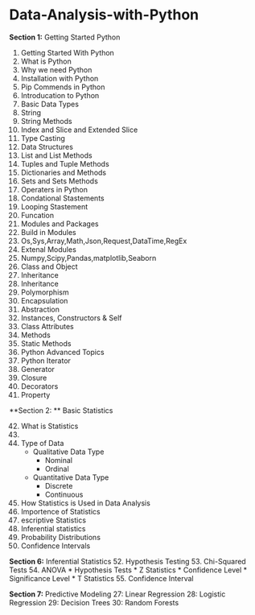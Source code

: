 # Data-Analysis-with-Python

**Section 1:** Getting Started Python
1. Getting Started With Python
2. What is Python
3. Why we need Python
4. Installation with Python
5. Pip Commends in Python 
6. Introducation to Python
7. Basic Data Types
8. String
9. String Methods
10. Index and Slice and Extended Slice
11. Type Casting
12. Data Structures
13. List and List Methods
14. Tuples and Tuple Methods
15. Dictionaries and Methods
16. Sets and Sets Methods
17. Operaters in Python
18. Condational Stastements
19. Looping Stastement
20. Funcation
21. Modules and Packages
22. Build in Modules
23. Os,Sys,Array,Math,Json,Request,DataTime,RegEx
24. Extenal Modules 
25. Numpy,Scipy,Pandas,matplotlib,Seaborn
26. Class and Object
27. Inheritance
28. Inheritance
29. Polymorphism
30. Encapsulation
31. Abstraction
32. Instances, Constructors & Self
33. Class Attributes
34. Methods
35. Static Methods
36. Python Advanced Topics
37. Python Iterator
38. Generator
39. Closure
40. Decorators
41. Property

**Section 2: ** Basic Statistics

42. What is Statistics
43. 
44. Type of Data
    * Qualitative Data Type
        *   Nominal
        *   Ordinal
    * Quantitative Data Type
        *   Discrete
        *   Continuous
45. How Statistics is Used in Data Analysis
46. Importence of Statistics  
47. escriptive Statistics
48. Inferential statistics
50. Probability Distributions
51. Confidence Intervals

**Section 6:** Inferential Statistics
52. Hypothesis Testing
53. Chi-Squared Tests
54. ANOVA
     * Hypothesis Tests
     * Z Statistics
     * Confidence Level
     * Significance Level
     * T Statistics
 55. Confidence Interval

**Section 7:** Predictive Modeling
27: Linear Regression
28: Logistic Regression
29: Decision Trees
30: Random Forests
